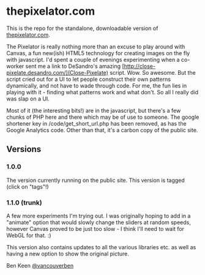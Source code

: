 # thepixelator.com

This is the repo for the standalone, downloadable version of [thepixelator.com](http://thepixelator.com).

The Pixelator is really nothing more than an excuse to play around with Canvas, a fun new(ish) HTML5 technology for
creating images on the fly with javascript. I'd spent a couple of evenings experimenting when a co-worker
sent me a link to DeSandro's amazing [http://close-pixelate.desandro.com/](Close-Pixelate) script. Wow. So awesome.
But the script cried out for a UI to let people construct their own patterns dynamically, and not have to wade through
code. For me, the fun lies in playing with it - finding what patterns work and what don't. So all I really did was slap
on a UI.

Most of it (the interesting bits!) are in the javascript, but there's a few chunks of PHP here and there which may be of
use to someone. The google shortener key in /code/get_short_url.php has been removed, as has the Google Analytics code.
Other than that, it's a carbon copy of the public site.

## Versions

### 1.0.0
The version currently running on the public site. This version is tagged (click on "tags"!)

### 1.1.0 (trunk)
A few more experiments I'm trying out. I was originally hoping to add in a "animate" option that would slowly change the sliders
at random speeds, however Canvas proved to be just too slow - I think I'll need to wait for WebGL for that. :)

This version also contains updates to all the various libraries etc. as well as having a new option to show the original picture.

Ben Keen
[@vancouverben](https://twitter.com/#!/vancouverben)